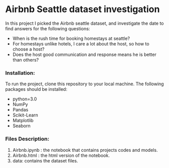 # Airbnb Seattle dataset investigation

In this project I picked the Airbnb seattle dataset, and investigate the date to find answers for the following questions:

- When is the rush time for booking homestays at seattle?
- For homestays unlike hotels, I care a lot about the host, so how to choose a host?
- Does the host good communication and response means he is better than others?

### Installation:

To run the project, clone this repository to your local machine.
The following packages should be installed:
- python=3.0
- NumPy
- Pandas 
- Scikit-Learn
- Matplotlib
- Seaborn

### Files Description:

1. Airbnb.ipynb : the notebook that contains projects codes and models.
2. Airbnb.html : the html version of the notebook.
3. data: contains the dataset files.
